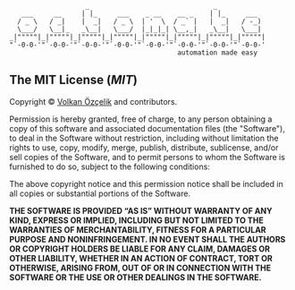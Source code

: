 ```
                   _                               _             
   ___     __     | |_     ___    _ __    __ _    | |_     ___   
  / _ \   / _|    |  _|   / _ \  | '  \  / _` |   |  _|   / -_)  
  \___/   \__|_   _\__|   \___/  |_|_|_| \__,_|   _\__|   \___|  
_|"""""|_|"""""|_|"""""|_|"""""|_|"""""|_|"""""|_|"""""|_|"""""| 
"`-0-0-'"`-0-0-'"`-0-0-'"`-0-0-'"`-0-0-'"`-0-0-'"`-0-0-'"`-0-0-'
                                          automation made easy
```

## The MIT License (*MIT*)

Copyright © [Volkan Özçelik](me@volkan.io) and contributors.

Permission is hereby granted, free of charge, to any person obtaining a copy
of this software and associated documentation files (the "Software"), to deal
in the Software without restriction, including without limitation the rights
to use, copy, modify, merge, publish, distribute, sublicense, and/or sell
copies of the Software, and to permit persons to whom the Software is
furnished to do so, subject to the following conditions:

The above copyright notice and this permission notice shall be included in all
copies or substantial portions of the Software.

**THE SOFTWARE IS PROVIDED “AS IS” WITHOUT WARRANTY OF ANY KIND, EXPRESS OR
IMPLIED, INCLUDING BUT NOT LIMITED TO THE WARRANTIES OF MERCHANTABILITY,
FITNESS FOR A PARTICULAR PURPOSE AND NONINFRINGEMENT. IN NO EVENT SHALL THE
AUTHORS OR COPYRIGHT HOLDERS BE LIABLE FOR ANY CLAIM, DAMAGES OR OTHER
LIABILITY, WHETHER IN AN ACTION OF CONTRACT, TORT OR OTHERWISE, ARISING FROM,
OUT OF OR IN CONNECTION WITH THE SOFTWARE OR THE USE OR OTHER DEALINGS IN THE
SOFTWARE.**
